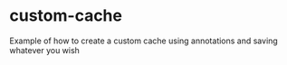 # custom-cache
Example of how to create a custom cache using annotations and saving whatever you wish
